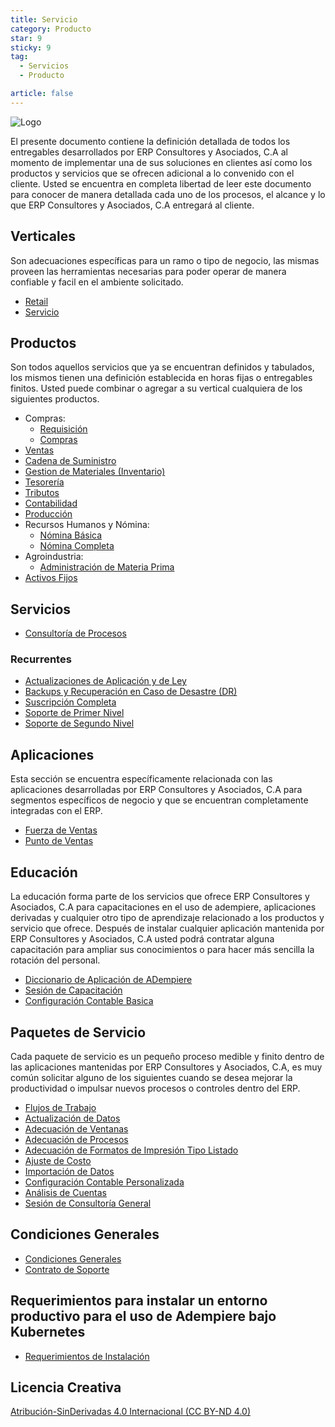 ```yaml
---
title: Servicio
category: Producto
star: 9
sticky: 9
tag:
  - Servicios
  - Producto

article: false
---
```


![Logo](/assets/img/docs/product/assets/erp_h.png)

El presente documento contiene la definición detallada de todos los entregables desarrollados por ERP Consultores y Asociados, C.A al momento de implementar una de sus soluciones en clientes así como los productos y servicios que se ofrecen adicional a lo convenido con el cliente. Usted se encuentra en completa libertad de leer este documento para conocer de manera detallada cada uno de los procesos, el alcance y lo que ERP Consultores y Asociados, C.A entregará al cliente.

## Verticales

Son adecuaciones específicas para un ramo o tipo de negocio, las mismas proveen las herramientas necesarias para poder operar de manera confiable y facil en el ambiente solicitado.

- [Retail](docs/verticals/)
- [Servicio](docs/verticals/service.md)

## Productos

Son todos aquellos servicios que ya se encuentran definidos y tabulados, los mismos tienen una definición establecida en horas fijas o entregables finitos. Usted puede combinar o agregar a su vertical cualquiera de los siguientes productos.

- Compras:
  - [Requisición](docs/products/requisition-process.md)
  - [Compras](docs/products/requisition-to-invoice.md)
- [Ventas](docs/products/quote-to-invoice.md)
- [Cadena de Suministro](docs/products/supply-chain-management.md)
- [Gestion de Materiales (Inventario)](docs/products/material-management.md)
- [Tesorería](docs/products/open-items-management.md)
- [Tributos](docs/products/tributes.md)
- [Contabilidad](docs/products/performance-analysis.md)
- [Producción](docs/products/production-express.md)
- Recursos Humanos y Nómina:
  - [Nómina Básica](docs/products/human-resource-and-payroll-express.md)
  - [Nómina Completa](docs/products/human-resource-and-payroll.md)
- Agroindustria:
  - [Administración de Materia Prima](docs/products/raw-material-management.md)
- [Activos Fijos](docs/products/fixed-asset.md)

## Servicios

- [Consultoría de Procesos](docs/services/process-consulting.md)

### Recurrentes

- [Actualizaciones de Aplicación y de Ley](docs/services/recurring/subscription-updates.md)
- [Backups y Recuperación en Caso de Desastre (DR)](docs/services/recurring/subscription-backups-and-disaster-recovery.md)
- [Suscripción Completa](docs/services/recurring/subscription-full.md)
- [Soporte de Primer Nivel](docs/services/recurring/support-first-tier.md)
- [Soporte de Segundo Nivel](docs/services/recurring/support-second-tier.md)

## Aplicaciones

Esta sección se encuentra específicamente relacionada con las aplicaciones desarrolladas por ERP Consultores y Asociados, C.A para segmentos específicos de negocio y que se encuentran completamente integradas con el ERP.

- [Fuerza de Ventas](docs/apps/sales-force.md)
- [Punto de Ventas](docs/apps/pos.md)

## Educación

La educación forma parte de los servicios que ofrece ERP Consultores y Asociados, C.A para capacitaciones en el uso de adempiere, aplicaciones derivadas y cualquier otro tipo de aprendizaje relacionado a los productos y servicio que ofrece. Después de instalar cualquier aplicación mantenida por ERP Consultores y Asociados, C.A usted podrá contratar alguna capacitación para ampliar sus conocimientos o para hacer más sencilla la rotación del personal.

- [Diccionario de Aplicación de ADempiere](docs/apps/adempiere-application-dictionary.md)
- [Sesión de Capacitación](docs/learning/training-session.md)
- [Configuración Contable Basica](docs/learning/account-training.md)

## Paquetes de Servicio

Cada paquete de servicio es un pequeño proceso medible y finito dentro de las aplicaciones mantenidas por ERP Consultores y Asociados, C.A, es muy común solicitar alguno de los siguientes cuando se desea mejorar la productividad o impulsar nuevos procesos o controles dentro del ERP.

- [Flujos de Trabajo](docs/packages/workflows.md)
- [Actualización de Datos](docs/packages/data-batch-update.md)
- [Adecuación de Ventanas](docs/packages/window-customization.md)
- [Adecuación de Procesos](docs/packages/process-customization.md)
- [Adecuación de Formatos de Impresión Tipo Listado](docs/packages/report-customization.md)
- [Ajuste de Costo](docs/packages/cost-adjustment.md)
- [Importación de Datos](docs/packages/data-import.md)
- [Configuración Contable Personalizada](docs/packages/custom-accounting-setup.md)
- [Análisis de Cuentas](docs/packages/accounting-analysis.md)
- [Sesión de Consultoría General](docs/packages/general-consulting-session.md)

## Condiciones Generales

- [Condiciones Generales](docs/conditions.md)
- [Contrato de Soporte](docs/agreement-support.md)

## Requerimientos para instalar un entorno productivo para el uso de Adempiere bajo Kubernetes

- [Requerimientos de Instalación](docs/setup/kubernetes_requirements.md)

## Licencia Creativa

[Atribución-SinDerivadas 4.0 Internacional (CC BY-ND 4.0)](https://creativecommons.org/licenses/by-nd/4.0/deed.es)

